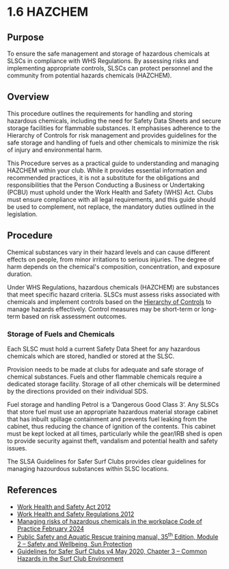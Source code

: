 # 1.6 HAZCHEM

## Purpose

To ensure the safe management and storage of hazardous chemicals at SLSCs in compliance with WHS Regulations. By assessing risks and implementing appropriate controls, SLSCs can protect personnel and the community from potential hazards chemicals (HAZCHEM).

## Overview

This procedure outlines the requirements for handling and storing hazardous chemicals, including the need for Safety Data Sheets and secure storage facilities for flammable substances. It emphasises adherence to the Hierarchy of Controls for risk management and provides guidelines for the safe storage and handling of fuels and other chemicals to minimize the risk of injury and environmental harm.

This Procedure serves as a practical guide to understanding and managing HAZCHEM within your club. While it provides essential information and recommended practices, it is not a substitute for the obligations and responsibilities that the Person Conducting a Business or Undertaking (PCBU) must uphold under the Work Health and Safety (WHS) Act. Clubs must ensure compliance with all legal requirements, and this guide should be used to complement, not replace, the mandatory duties outlined in the legislation.

## Procedure

Chemical substances vary in their hazard levels and can cause different effects on people, from minor irritations to serious injuries. The degree of harm depends on the chemical's composition, concentration, and exposure duration.

Under WHS Regulations, hazardous chemicals (HAZCHEM) are substances that meet specific hazard criteria. SLSCs must assess risks associated with chemicals and implement controls based on the [Hierarchy of Controls](https://www.safework.sa.gov.au/resources/online-activities/introduction-to-safety-tutorial/introduction-to-safety/safety-tutorial-hazards#:~:text=Eliminating%20the%20hazard%20and%20risk,protective%20personal%20equipment%20%28PPE%29.) to manage hazards effectively. Control measures may be short-term or long-term based on risk assessment outcomes.

### Storage of Fuels and Chemicals

Each SLSC must hold a current Safety Data Sheet for any hazardous chemicals which are stored, handled or stored at the SLSC.

Provision needs to be made at clubs for adequate and safe storage of chemical substances. Fuels and other flammable chemicals require a dedicated storage facility. Storage of all other chemicals will be determined by the directions provided on their individual SDS.

Fuel storage and handling Petrol is a ‘Dangerous Good Class 3’. Any SLSCs that store fuel must use an appropriate hazardous material storage cabinet that has inbuilt spillage containment and prevents fuel leaking from the cabinet, thus reducing the chance of ignition of the contents. This cabinet must be kept locked at all times, particularly while the gear/IRB shed is open to provide security against theft, vandalism and potential health and safety issues.

The SLSA Guidelines for Safer Surf Clubs provides clear guidelines for managing hazourdous substances within SLSC locations.

## References

- [Work Health and Safety Act 2012](https://www.legislation.sa.gov.au/LZ/C/A/WORK%20HEALTH%20AND%20SAFETY%20ACT%202012.aspx)
- [Work Health and Safety Regulations 2012](https://www.legislation.sa.gov.au/lz?path=%2Fc%2Fr%2Fwork%20health%20and%20safety%20regulations%202012)
- [Managing risks of hazardous chemicals in the workplace Code of Practice February 2024](https://www.safework.sa.gov.au/__data/assets/pdf_file/0005/136274/Draft-Code-of-Practice_-Managing-risks-of-hazardous-chemicals-in-the-workplace.pdf)
- [Public Safety and Aquatic Rescue training manual, 35<sup>th</sup> Edition, Module 2 – Safety and Wellbeing, Sun Protection](https://members.sls.com.au/members/document_library/1/media/8571)
- [Guidelines for Safer Surf Clubs v4 May 2020, Chapter 3 – Common Hazards in the Surf Club Environment](https://members.sls.com.au/members/document_library/1/media/3373)
